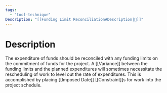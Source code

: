 ```yaml
---
tags:
  - "tool-technique"
Description: "[[Funding Limit Reconciliation#Description|📝]]"
---
```

# Description
The expenditure of funds should be reconciled with any funding limits on the commitment of funds for the project. A [[Variance]] between the funding limits and the planned expenditures will sometimes necessitate the rescheduling of work to level out the rate of expenditures. This is accomplished by placing [[Imposed Date]] [[Constraint]]s for work into the project schedule.
